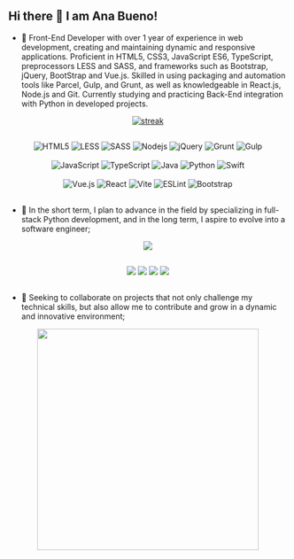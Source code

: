 ## Hi there 👋 I am Ana Bueno! 

- 🔭 Front-End Developer with over 1 year of experience in web development, creating and maintaining dynamic and responsive applications. Proficient in HTML5, CSS3, JavaScript ES6, TypeScript, preprocessors LESS and SASS, and frameworks such as Bootstrap, jQuery, BootStrap and Vue.js. Skilled in using packaging and automation tools like Parcel, Gulp, and Grunt, as well as knowledgeable in React.js, Node.js and Git. Currently studying and practicing Back-End integration with Python in developed projects.

<p align="center">
  <a href="https://github.com/lyannabueno">      
    <img title="stats" alt="streak" src="https://github-readme-streak-stats.herokuapp.com/?user=lyannabueno&theme=moltack&hide_border=true&stroke=f53b3b"/>
  </a> 
</p>

##

<p align="center">
  <img src="https://img.shields.io/badge/html5-%23E34F26.svg?style=for-the-badge&logo=html5&logoColor=white" alt="HTML5">
  <img src="https://img.shields.io/badge/less-2B4C80?style=for-the-badge&logo=less&logoColor=white" alt="LESS">
  <img src="https://img.shields.io/badge/SASS-hotpink.svg?style=for-the-badge&logo=SASS&logoColor=white" alt="SASS">
  <img src="https://img.shields.io/badge/node.js-6DA55F?style=for-the-badge&logo=node.js&logoColor=white" alt="Nodejs">
  <img src="https://img.shields.io/badge/jquery-%230769AD.svg?style=for-the-badge&logo=jquery&logoColor=white" alt="jQuery">
  <img src="https://img.shields.io/badge/grunt-%23FBA928.svg?style=for-the-badge&logo=grunt&logoColor=black" alt="Grunt">
  <img src="https://img.shields.io/badge/GULP-%23CF4647.svg?style=for-the-badge&logo=gulp&logoColor=white" alt="Gulp">
  <br/><br/>
  <img src="https://img.shields.io/badge/javascript-%23F7DF1E.svg?style=for-the-badge&logo=javascript&logoColor=black" alt="JavaScript">
  <img src="https://img.shields.io/badge/typescript-%23007ACC.svg?style=for-the-badge&logo=typescript&logoColor=white" alt="TypeScript">
  <img src="https://img.shields.io/badge/java-%23ED8B00.svg?style=for-the-badge&logo=openjdk&logoColor=white" alt="Java">
  <img src="https://img.shields.io/badge/python-3670A0?style=for-the-badge&logo=python&logoColor=ffdd54" alt="Python">
  <img src="https://img.shields.io/badge/swift-F54A2A?style=for-the-badge&logo=swift&logoColor=white" alt="Swift">
  <br/><br/>
  <img src="https://img.shields.io/badge/vuejs-%2335495e.svg?style=for-the-badge&logo=vuedotjs&logoColor=%234FC08D" alt="Vue.js">
  <img src="https://img.shields.io/badge/react-%2320232a.svg?style=for-the-badge&logo=react&logoColor=61DAFB" alt="React">     
  <img src="https://img.shields.io/badge/vite-%23646CFF.svg?style=for-the-badge&logo=vite&logoColor=white" alt="Vite"> 
  <img src="https://img.shields.io/badge/ESLint-4B3263?style=for-the-badge&logo=eslint&logoColor=white" alt="ESLint">
  <img src="https://img.shields.io/badge/bootstrap-%238511FA.svg?style=for-the-badge&logo=bootstrap&logoColor=white" alt="Bootstrap">
</p>

##

- 🌱 In the short term, I plan to advance in the field by specializing in full-stack Python development, and in the long term, I aspire to evolve into a software engineer;

<p align="center">
  <img src="https://github-readme-stats.vercel.app/api?username=lyannabueno&show_icons=true&locale=en&theme=moltack&rank_icon=github" />
</p>

##

 <div align="center">
    <a href="mailto:anabuenogomes@hotmail.com" target="_blank"><img src="https://img.shields.io/badge/Microsoft_Outlook-0078D4?style=for-the-badge&logo=microsoft-outlook&logoColor=white" target="_blank"></a>
    <a href="https://www.instagram.com/dev_anabueno/" target="_blank"><img src="https://img.shields.io/badge/-Instagram-%23E4405F?style=for-the-badge&logo=instagram&logoColor=white" target="_blank"></a>
    <a href="https://www.linkedin.com/in/anabuenogomes" target="_blank"><img src="https://img.shields.io/badge/-LinkedIn-%230077B5?style=for-the-badge&logo=linkedin&logoColor=white" target="_blank"></a>
    <a href="https://wa.me/351932338188" target="_blank"><img src="https://img.shields.io/badge/WhatsApp-25D366?style=for-the-badge&logo=whatsapp&logoColor=white" target="_blank"></a>
</div>

##

- 👯 Seeking to collaborate on projects that not only challenge my technical skills, but also allow me to contribute and grow in a dynamic and innovative environment;
  
<p align="center">
  <img src="https://github-readme-stats.vercel.app/api/top-langs/?username=lyannabueno&hide_progress=true&theme=moltack&langs_count=7" style="width: 400px;" />
</p>
